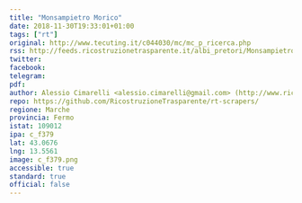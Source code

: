 ```yaml
---
title: "Monsampietro Morico"
date: 2018-11-30T19:33:01+01:00
tags: ["rt"]
original: http://www.tecuting.it/c044030/mc/mc_p_ricerca.php
rss: http://feeds.ricostruzionetrasparente.it/albi_pretori/Monsampietro Morico_feed.xml
twitter: 
facebook: 
telegram: 
pdf: 
author: Alessio Cimarelli <alessio.cimarelli@gmail.com> (http://www.ricostruzionetrasparente.it)
repo: https://github.com/RicostruzioneTrasparente/rt-scrapers/
regione: Marche
provincia: Fermo
istat: 109012
ipa: c_f379
lat: 43.0676
lng: 13.5561
image: c_f379.png
accessible: true
standard: true
official: false
---
```

